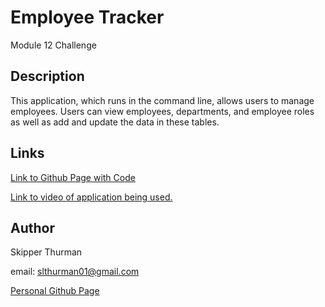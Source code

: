 # Employee Tracker

Module 12 Challenge

## Description

This application, which runs in the command line, allows users to manage employees.
Users can view employees, departments, and employee roles as well as add and update the data in these tables.

## Links

<a href="https://github.com/lizbeth-thurm/employee-tracker">Link to Github Page with Code</a>

<a href="https://youtu.be/H5U1j6YYfcE">Link to video of application being used.</a>

## Author

Skipper Thurman

email: slthurman01@gmail.com

<a href="https://github.com/lizbeth-thurm">Personal Github Page</a>
